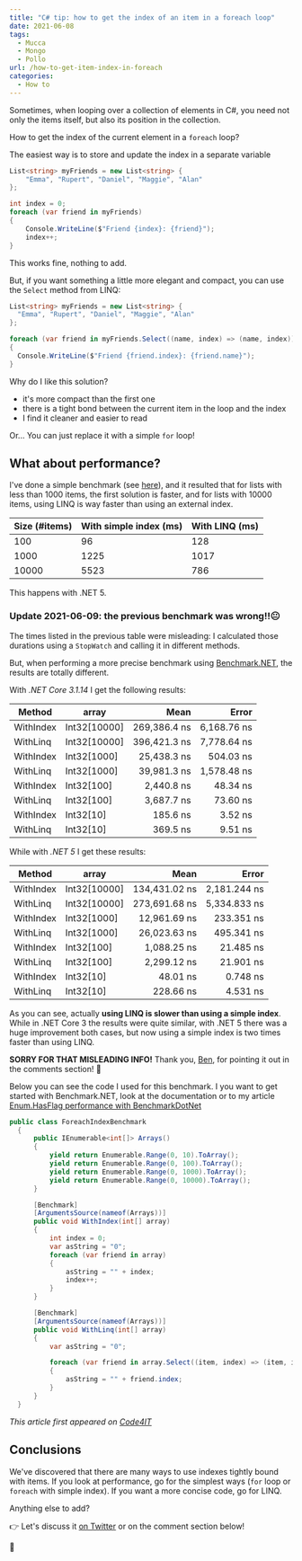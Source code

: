 ```yaml
---
title: "C# tip: how to get the index of an item in a foreach loop"
date: 2021-06-08
tags:
  - Mucca
  - Mongo
  - Pollo
url: /how-to-get-item-index-in-foreach
categories:
  - How to
---
```


Sometimes, when looping over a collection of elements in C#, you need not only the items itself, but also its position in the collection.

How to get the index of the current element in a `foreach` loop?

The easiest way is to store and update the index in a separate variable

```cs
List<string> myFriends = new List<string> {
    "Emma", "Rupert", "Daniel", "Maggie", "Alan"
};

int index = 0;
foreach (var friend in myFriends)
{
    Console.WriteLine($"Friend {index}: {friend}");
    index++;
}
```

This works fine, nothing to add.

But, if you want something a little more elegant and compact, you can use the `Select` method from LINQ:

```cs
List<string> myFriends = new List<string> {
  "Emma", "Rupert", "Daniel", "Maggie", "Alan"
};

foreach (var friend in myFriends.Select((name, index) => (name, index)))
{
  Console.WriteLine($"Friend {friend.index}: {friend.name}");
}
```

Why do I like this solution?

- it's more compact than the first one
- there is a tight bond between the current item in the loop and the index
- I find it cleaner and easier to read

Or... You can just replace it with a simple `for` loop!

## What about performance?

I've done a simple benchmark (see [here](https://twitter.com/BelloneDavide/status/1333516188262002688)), and it resulted that for lists with less than 1000 items, the first solution is faster, and for lists with 10000 items, using LINQ is way faster than using an external index.

| Size (#items) | With simple index (ms) | With LINQ (ms) |
| ------------- | ---------------------- | -------------- |
| 100           | 96                     | 128            |
| 1000          | 1225                   | 1017           |
| 10000         | 5523                   | 786            |

This happens with .NET 5.

### Update 2021-06-09: the previous benchmark was wrong!!😐

The times listed in the previous table were misleading: I calculated those durations using a `StopWatch` and calling it in different methods.

But, when performing a more precise benchmark using [Benchmark.NET](https://benchmarkdotnet.org/articles/overview.html "Benchamark.NET website"), the results are totally different.

With _.NET Core 3.1.14_ I get the following results:

| Method    | array        |         Mean |       Error |
| --------- | ------------ | -----------: | ----------: |
| WithIndex | Int32[10000] | 269,386.4 ns | 6,168.76 ns |
| WithLinq  | Int32[10000] | 396,421.3 ns | 7,778.64 ns |
| WithIndex | Int32[1000]  |  25,438.3 ns |   504.03 ns |
| WithLinq  | Int32[1000]  |  39,981.3 ns | 1,578.48 ns |
| WithIndex | Int32[100]   |   2,440.8 ns |    48.34 ns |
| WithLinq  | Int32[100]   |   3,687.7 ns |    73.60 ns |
| WithIndex | Int32[10]    |     185.6 ns |     3.52 ns |
| WithLinq  | Int32[10]    |     369.5 ns |     9.51 ns |

While with _.NET 5_ I get these results:

| Method    | array        |          Mean |        Error |
| --------- | ------------ | ------------: | -----------: |
| WithIndex | Int32[10000] | 134,431.02 ns | 2,181.244 ns |
| WithLinq  | Int32[10000] | 273,691.68 ns | 5,334.833 ns |
| WithIndex | Int32[1000]  |  12,961.69 ns |   233.351 ns |
| WithLinq  | Int32[1000]  |  26,023.63 ns |   495.341 ns |
| WithIndex | Int32[100]   |   1,088.25 ns |    21.485 ns |
| WithLinq  | Int32[100]   |   2,299.12 ns |    21.901 ns |
| WithIndex | Int32[10]    |      48.01 ns |     0.748 ns |
| WithLinq  | Int32[10]    |     228.66 ns |     4.531 ns |

As you can see, actually **using LINQ is slower than using a simple index**. While in .NET Core 3 the results were quite similar, with .NET 5 there was a huge improvement both cases, but now using a simple index is two times faster than using LINQ.

**SORRY FOR THAT MISLEADING INFO!** Thank you, [Ben](https://github.com/bbuerger), for pointing it out in the comments section! 🙏

Below you can see the code I used for this benchmark. I you want to get started with Benchmark.NET, look at the documentation or to my article [Enum.HasFlag performance with BenchmarkDotNet](https://www.code4it.dev/blog/hasflag-performance-benchmarkdotnet)

```cs
public class ForeachIndexBenchmark
  {
      public IEnumerable<int[]> Arrays()
      {
          yield return Enumerable.Range(0, 10).ToArray();
          yield return Enumerable.Range(0, 100).ToArray();
          yield return Enumerable.Range(0, 1000).ToArray();
          yield return Enumerable.Range(0, 10000).ToArray();
      }

      [Benchmark]
      [ArgumentsSource(nameof(Arrays))]
      public void WithIndex(int[] array)
      {
          int index = 0;
          var asString = "0";
          foreach (var friend in array)
          {
              asString = "" + index;
              index++;
          }
      }

      [Benchmark]
      [ArgumentsSource(nameof(Arrays))]
      public void WithLinq(int[] array)
      {
          var asString = "0";

          foreach (var friend in array.Select((item, index) => (item, index)))
          {
              asString = "" + friend.index;
          }
      }
  }

```

_This article first appeared on [Code4IT](https://www.code4it.dev/)_

## Conclusions

We've discovered that there are many ways to use indexes tightly bound with items. If you look at performance, go for the simplest ways (`for` loop or `foreach` with simple index). If you want a more concise code, go for LINQ.

Anything else to add?

👉 Let's discuss it [on Twitter](https://twitter.com/BelloneDavide/status/1333463303490658304) or on the comment section below!

🐧
